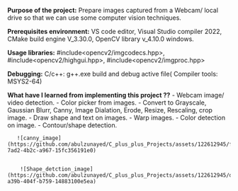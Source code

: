 
**Purpose of the project:** Prepare images captured from a Webcam/ local drive so that we can use some computer vision techniques.

**Prerequisites environment:** VS code editor, Visual Studio compiler 2022,  CMake build engine V_3.30.0, OpenCV library v_4.10.0 windows.

**Usage libraries:**  #include<opencv2/imgcodecs.hpp>,  #include<opencv2/highgui.hpp>, #include<opencv2/imgproc.hpp>

**Debugging:**  C/c++: g++.exe build and debug active file( Compiler tools: MSYS2-64)

**What have I learned from implementing this project ??**
    - Webcam image/ video detection.
    - Color picker from images.
    - Convert to Grayscale, Gaussian Blurr, Canny, Image Dialation, Erode, Resize, Rescaling, crop image.
    -  Draw shape and text on images.
    -  Warp images.
    -  Color detection on image.
    -  Contour/shape detection.

       ![canny_image](https://github.com/abulzunayed/C_plus_plus_Projects/assets/122612945/f7cbe052-7ad2-4b2c-a967-15fc356191e0)
       

        ![Shape_detction_image](https://github.com/abulzunayed/C_plus_plus_Projects/assets/122612945/d75cf578-a39b-404f-b759-14883100e5ea)
